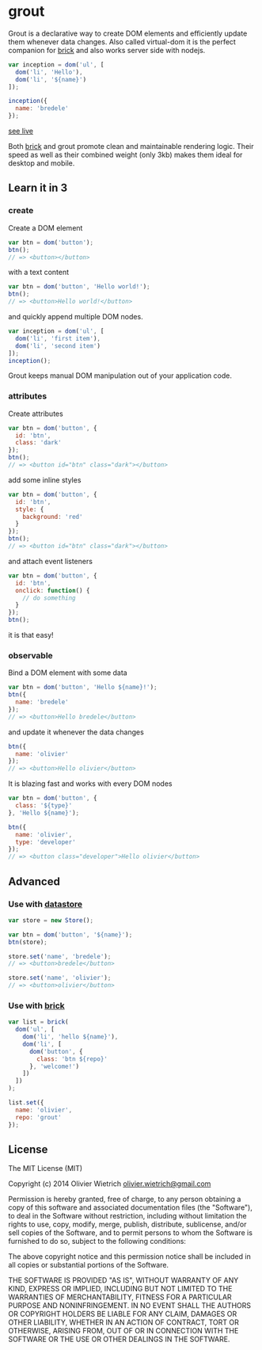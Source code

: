 # grout

Grout is a declarative way to create DOM elements and efficiently update them whenever data changes. Also called virtual-dom it is the perfect companion for [brick](http://github.com/brickjs) and also works server side with nodejs.

```js
var inception = dom('ul', [
  dom('li', 'Hello'),
  dom('li', '${name}')
]);

inception({
  name: 'bredele'
});
```
[see live]()

Both [brick](http://github.com/brickjs) and grout promote clean and maintainable rendering logic. Their speed as well as their combined weight (only 3kb) makes them ideal for desktop and mobile. 

## Learn it in 3

### create

Create a DOM element

```js
var btn = dom('button');
btn();
// => <button></button>
```

with a text content

```js
var btn = dom('button', 'Hello world!');
btn();
// => <button>Hello world!</button>
```

and quickly append multiple DOM nodes.

```js
var inception = dom('ul', [
  dom('li', 'first item'),
  dom('li', 'second item')
]);
inception();
```

Grout keeps manual DOM manipulation out of your application code.

### attributes

Create attributes 

```js
var btn = dom('button', {
  id: 'btn',
  class: 'dark'
});
btn();
// => <button id="btn" class="dark"></button>
```

add some inline styles

```js
var btn = dom('button', {
  id: 'btn',
  style: {
    background: 'red'
  }
});
btn();
// => <button id="btn" class="dark"></button>
```


and attach event listeners

```js
var btn = dom('button', {
  id: 'btn',
  onclick: function() {
    // do something
  }
});
btn();
```
it is that easy!

### observable

Bind a DOM element with some data

```js
var btn = dom('button', 'Hello ${name}!');
btn({
  name: 'bredele'
});
// => <button>Hello bredele</button>
```

and update it whenever the data changes

```js
btn({
  name: 'olivier'
});
// => <button>Hello olivier</button>
```

It is blazing fast and works with every DOM nodes

```js
var btn = dom('button', {
  class: '${type}'
}, 'Hello ${name}');

btn({
  name: 'olivier',
  type: 'developer'
});
// => <button class="developer">Hello olivier</button>
```

## Advanced

### Use with [datastore](http://github.com/bredele/datastore)

```js
var store = new Store();

var btn = dom('button', '${name}');
btn(store);

store.set('name', 'bredele');
// => <button>bredele</button>

store.set('name', 'olivier');
// => <button>olivier</button>
```

### Use with [brick](http://github.com/bredele/brickjs)

```js
var list = brick(
  dom('ul', [
    dom('li', 'hello ${name}'),
    dom('li', [
      dom('button', {
        class: 'btn ${repo}'
      }, 'welcome!')
    ])
  ])
);

list.set({
  name: 'olivier',
  repo: 'grout'
});
```

## License

The MIT License (MIT)

Copyright (c) 2014 Olivier Wietrich <olivier.wietrich@gmail.com>

Permission is hereby granted, free of charge, to any person obtaining a copy of this software and associated documentation files (the "Software"), to deal in the Software without restriction, including without limitation the rights to use, copy, modify, merge, publish, distribute, sublicense, and/or sell copies of the Software, and to permit persons to whom the Software is furnished to do so, subject to the following conditions:

The above copyright notice and this permission notice shall be included in all copies or substantial portions of the Software.

THE SOFTWARE IS PROVIDED "AS IS", WITHOUT WARRANTY OF ANY KIND, EXPRESS OR IMPLIED, INCLUDING BUT NOT LIMITED TO THE WARRANTIES OF MERCHANTABILITY, FITNESS FOR A PARTICULAR PURPOSE AND NONINFRINGEMENT. IN NO EVENT SHALL THE AUTHORS OR COPYRIGHT HOLDERS BE LIABLE FOR ANY CLAIM, DAMAGES OR OTHER LIABILITY, WHETHER IN AN ACTION OF CONTRACT, TORT OR OTHERWISE, ARISING FROM, OUT OF OR IN CONNECTION WITH THE SOFTWARE OR THE USE OR OTHER DEALINGS IN THE SOFTWARE.

